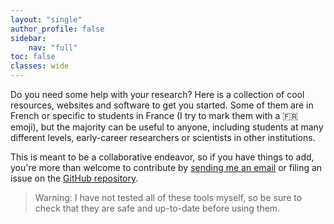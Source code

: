 ```yaml
---
layout: "single"
author_profile: false
sidebar:
    nav: "full"
toc: false
classes: wide
---
```


Do you need some help with your research? Here is a collection of cool resources, websites and software to get you started. Some of them are in French or specific to students in France (I try to mark them with a 🇫🇷 emoji), but the majority can be useful to anyone, including students at many different levels, early-career researchers or scientists in other institutions.

This is meant to be a collaborative endeavor, so if you have things to add, you're more than welcome to contribute by <a href="mailto:guillaume.dalle@enpc.fr?subject=contributing to PhD Resources">sending me an email</a> or filing an issue on the [GitHub repository](https://github.com/gdalle/phd-resources).

> Warning: I have not tested all of these tools myself, so be sure to check that they are safe and up-to-date before using them.
